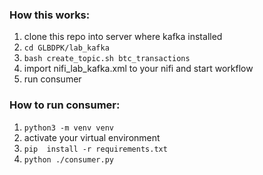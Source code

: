### How this works:

1. clone this repo into server where kafka installed
2. `cd GLBDPK/lab_kafka`
3. `bash create_topic.sh btc_transactions`
4. import nifi_lab_kafka.xml to your nifi and start workflow
5. run consumer

### How to run consumer:


1. `python3 -m venv venv`
2. activate your virtual environment
3. `pip  install -r requirements.txt`
4. `python ./consumer.py`
